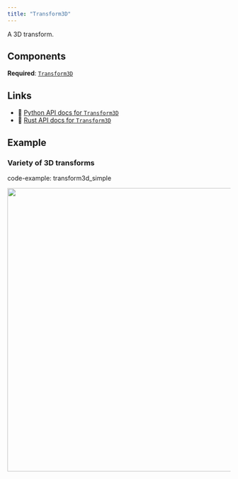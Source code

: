 ```yaml
---
title: "Transform3D"
---
```


A 3D transform.

## Components

**Required**: [`Transform3D`](../components/transform3d.md)

## Links
 * 🐍 [Python API docs for `Transform3D`](https://ref.rerun.io/docs/python/nightly/common/archetypes#rerun.archetypes.Transform3D)
 * 🦀 [Rust API docs for `Transform3D`](https://docs.rs/rerun/0.9.0-alpha.10/rerun/archetypes/struct.Transform3D.html)

## Example

### Variety of 3D transforms

code-example: transform3d_simple

<center>
<picture>
  <source media="(max-width: 480px)" srcset="https://static.rerun.io/transform3d_simple/141368b07360ce3fcb1553079258ae3f42bdb9ac/480w.png">
  <source media="(max-width: 768px)" srcset="https://static.rerun.io/transform3d_simple/141368b07360ce3fcb1553079258ae3f42bdb9ac/768w.png">
  <source media="(max-width: 1024px)" srcset="https://static.rerun.io/transform3d_simple/141368b07360ce3fcb1553079258ae3f42bdb9ac/1024w.png">
  <source media="(max-width: 1200px)" srcset="https://static.rerun.io/transform3d_simple/141368b07360ce3fcb1553079258ae3f42bdb9ac/1200w.png">
  <img src="https://static.rerun.io/transform3d_simple/141368b07360ce3fcb1553079258ae3f42bdb9ac/full.png" width="640">
</picture>
</center>


